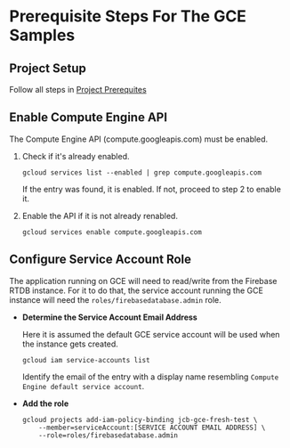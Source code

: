 # Prerequisite Steps For The GCE Samples

## Project Setup

Follow all steps in [Project Prerequites](common_samples_prerequisites.md)

## Enable Compute Engine API

The Compute Engine API (compute.googleapis.com) must be enabled.

1. Check if it's already enabled.

    ```
    gcloud services list --enabled | grep compute.googleapis.com
    ```

    If the entry was found, it is enabled. If not, proceed to step 2 to enable
    it.

2. Enable the API if it is not already renabled.

    ```
    gcloud services enable compute.googleapis.com
    ```

## Configure Service Account Role

The application running on GCE will need to read/write from the Firebase RTDB
instance. For it to do that, the service account running the GCE instance will
need the `roles/firebasedatabase.admin` role.

* **Determine the Service Account Email Address**

    Here it is assumed the default GCE service account will be used when the
    instance gets created.

    ```
    gcloud iam service-accounts list
    ```

    Identify the email of the entry with a display name resembling `Compute
    Engine default service account`.

* **Add the role**

    ```
    gcloud projects add-iam-policy-binding jcb-gce-fresh-test \
        --member=serviceAccount:[SERVICE ACCOUNT EMAIL ADDRESS] \
        --role=roles/firebasedatabase.admin
    ```
